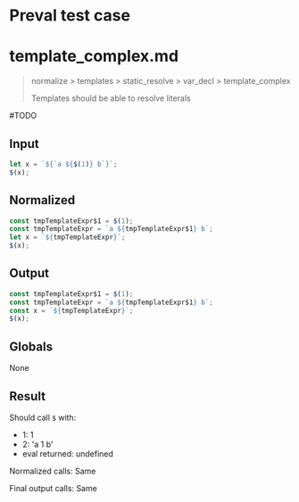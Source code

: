 # Preval test case

# template_complex.md

> normalize > templates > static_resolve > var_decl > template_complex
>
> Templates should be able to resolve literals

#TODO

## Input

`````js filename=intro
let x = `${`a ${$(1)} b`}`;
$(x);
`````

## Normalized

`````js filename=intro
const tmpTemplateExpr$1 = $(1);
const tmpTemplateExpr = `a ${tmpTemplateExpr$1} b`;
let x = `${tmpTemplateExpr}`;
$(x);
`````

## Output

`````js filename=intro
const tmpTemplateExpr$1 = $(1);
const tmpTemplateExpr = `a ${tmpTemplateExpr$1} b`;
const x = `${tmpTemplateExpr}`;
$(x);
`````

## Globals

None

## Result

Should call `$` with:
 - 1: 1
 - 2: 'a 1 b'
 - eval returned: undefined

Normalized calls: Same

Final output calls: Same
